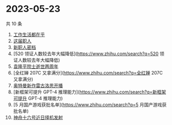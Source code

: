 # 2023-05-23

共 10 条

<!-- BEGIN -->
<!-- 最后更新时间 Tue May 23 2023 07:07:21 GMT+0800 (China Standard Time) -->

1. [工作生活都在乎](https://www.zhihu.com/search?q=工作生活都在乎)
1. [这届职人](https://www.zhihu.com/search?q=这届职人)
1. [新职人密档](https://www.zhihu.com/search?q=新职人密档)
1. [520 领证人数较去年大幅降低](https://www.zhihu.com/search?q=520
   领证人数较去年大幅降低)
1. [袁隆平院士逝世两周年](https://www.zhihu.com/search?q=袁隆平院士逝世两周年)
1. [全红婵 207C 又拿满分](https://www.zhihu.com/search?q=全红婵 207C 又拿满分)
1. [奥特曼新作雷古洛思开播](https://www.zhihu.com/search?q=奥特曼新作雷古洛思开播)
1. [新框架可提升 GPT-4 推理能力](https://www.zhihu.com/search?q=新框架可提升
   GPT-4 推理能力)
1. [5 月国产游戏获批名单](https://www.zhihu.com/search?q=5 月国产游戏获批名单)
1. [神舟十六号近日择机发射](https://www.zhihu.com/search?q=神舟十六号近日择机发射)

<!-- END -->
